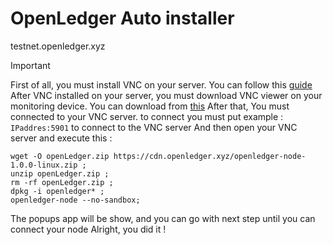 # OpenLedger Auto installer
testnet.openledger.xyz
> [!IMPORTANT]
> First of all, you must install VNC on your server. You can follow this [guide](https://github.com/mr9868/Vnc)
> After VNC installed on your server, you must download VNC viewer on your monitoring device. You can download from [this](https://www.realvnc.com/en/connect/download/viewer)
> After that, You must connected to your VNC server. to connect you must put example : `IPaddres:5901` to connect to the VNC server
> And then open your VNC server and execute this :
> ```
> wget -O openLedger.zip https://cdn.openledger.xyz/openledger-node-1.0.0-linux.zip ;
> unzip openLedger.zip ;
> rm -rf openLedger.zip ;
> dpkg -i openledger* ;
> openledger-node --no-sandbox;
> ```
> The popups app will be show, and you can go with next step until you can connect your node
> Alright, you did it !

